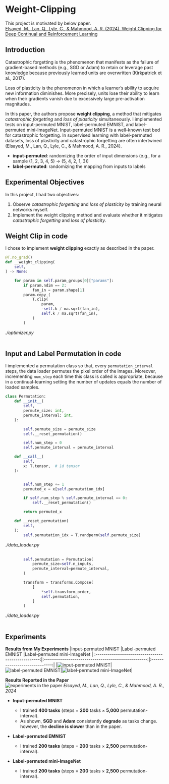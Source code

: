 # Weight-Clipping

This project is motivated by below paper.<br>
[Elsayed, M., Lan, Q., Lyle, C., & Mahmood, A. R. (2024). Weight Clipping for Deep Continual and Reinforcement Learning](https://arxiv.org/abs/2407.01704)

## Introduction

Catastrophic forgetting is the phenomenon that manifests as the failure of gradient-based methods (e.g., SGD or Adam) to retain or leverage past knowledge because previously learned units are overwritten (Kirkpatrick et al., 2017).

Loss of plasticity is the phenomenon in which a learner’s ability to acquire new information diminishes. More precisely, units lose their ability to learn when their gradients vanish due to excessively large pre-activation magnitudes.

In this paper, the authors propose **weight clipping**, a method that mitigates *catastrophic forgetting* and *loss of plasticity* simultaneously. I implemented tests on input-permuted MNIST, label-permuted EMNIST, and label-permuted mini-ImageNet. Input-permuted MNIST is a well-known test bed for catastrophic forgetting. In supervised learning with label-permuted datasets, loss of plasticity and catastrophic forgetting are often intertwined (Elsayed, M., Lan, Q., Lyle, C., & Mahmood, A. R., 2024).

- **input-permuted**: randomizing the order of input dimensions (e.g., for a sample (1, 2, 3, 4, 5) → (5, 4, 2, 1, 3))
- **label-permuted**: randomizing the mapping from inputs to labels

## Experimental Objectives

In this project, I had two objectives:

1. Observe *catastrophic forgetting* and *loss of plasticity* by training neural networks myself.
2. Implement the weight clipping method and evaluate whether it mitigates *catastrophic forgetting* and *loss of plasticity*.

## Weight Clip in code

I chose to implement **weight clipping** exactly as described in the paper.

```python
@T.no_grad()
def __weight_clipping(
    self,
) -> None:

    for param in self.param_groups[0]["params"]:
        if param.ndim == 2:
            fan_in = param.shape[1]
        param.copy_(
            T.clip(
                param,
                -self.k / ma.sqrt(fan_in),
                self.k / ma.sqrt(fan_in),
            )
        )
```
*./optimizer.py*<br><br>

## Input and Label Permutation in code

I implemented a permutation class so that, every `permutation_interval` steps, the data loader permutes the pixel order of the images. Moreover, incrementing `num_step` each time this class is called is appropriate, because in a continual-learning setting the number of updates equals the number of loaded samples.

```python
class Permutation:
    def __init__(
        self,
        permute_size: int,
        permute_interval: int,
    ):

        self.permute_size = permute_size
        self.__reset_permutation()

        self.num_step = 0
        self.permute_interval = permute_interval

    def __call__(
        self,
        x: T.tensor,  # 1d tensor
    ):


        self.num_step += 1
        permuted_x = x[self.permutation_idx]

        if self.num_step % self.permute_interval == 0:
            self.__reset_permutation()

        return permuted_x

    def __reset_permutation(
        self,
    ):
        self.permutation_idx = T.randperm(self.permute_size)
```
*./data_loader.py*<br><br>

```python
        self.permutation = Permutation(
            permute_size=self.n_inputs,
            permute_interval=permute_interval,
        )

        transform = transforms.Compose(
            [
                *self.transform_order,
                self.permutation,
            ]
        )
```
*./data_loader.py*<br><br>

## Experiments

**Results from My Experiments**
|Input-permuted MNIST                               |Label-permuted EMNIST                                |Label-permuted mini-ImageNet   |
:--------------------------------------------------:|:---------------------------------------------------:|:-----------------------------:|
|![input-permuted MNIST](./IP-MNIST_experiments.png)|![label-permuted EMNIST](./LP-EMNIST_experiments.png)|![label-permuted mini-ImageNet](./LP-MINI-IMAGENET_experiments.png)|

**Results Reported in the Paper**<br>
![experiments in the paper](./papers_experiments.png)
*Elsayed, M., Lan, Q., Lyle, C., & Mahmood, A. R., 2024*

- **Input-permuted MNIST**
  - I trained **400 tasks** (steps = **200** tasks × **5,000** permutation-interval).
  - As shown, **SGD** and **Adam** consistently **degrade** as tasks change. however, the **decline is slower** than in the paper.

- **Label-permuted EMNIST**
  - I trained **200 tasks** (steps = **200** tasks × **2,500** permutation-interval).

- **Label-permuted mini-ImageNet**
  - I trained **200 tasks** (steps = **200** tasks × **2,500** permutation-interval).
